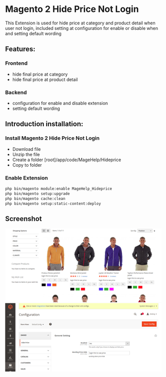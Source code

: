 # Magento 2 Hide Price Not Login

This Extension is used for hide price at category and product detail when user not login, included setting at configuration for enable or disable when and setting default wording

## Features:

### Frontend
- hide final price at category
- hide final price at product detail

### Backend
- configuration for enable and disable extension
- setting default wording

## Introduction installation:

### Install Magento 2 Hide Price Not Login
- Download file
- Unzip the file
- Create a folder [root]/app/code/MageHelp/Hideprice
- Copy to folder

### Enable Extension

```
php bin/magento module:enable MageHelp_Hideprice
php bin/magento setup:upgrade
php bin/magento cache:clean
php bin/magento setup:static-content:deploy
```

## Screenshot
![ScreenShot](https://github.com/ralgcorp/HidePrice/blob/master/MageHelp/HidePrice/File/category.png)
![ScreenShot](https://github.com/ralgcorp/HidePrice/blob/master/MageHelp/HidePrice/File/configuration.png)
